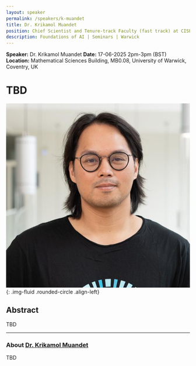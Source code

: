 ```yaml
---
layout: speaker
permalink: /speakers/k-muandet
title: Dr. Krikamol Muandet
position: Chief Scientist and Tenure-track Faculty (fast track) at CISPA
description: Foundations of AI | Seminars | Warwick
---
```


**Speaker:** Dr. Krikamol Muandet
**Date:** 17-06-2025 2pm-3pm (BST)
**Location:** Mathematical Sciences Building, MB0.08, University of Warwick, Coventry, UK

# TBD

![Dr. Krikamol Muandet](/assets/img/kr_mu.jpg){: .img-fluid .rounded-circle .align-left}

## Abstract

TBD

---

### About [Dr. Krikamol Muandet](https://www.krikamol.org)

TBD
